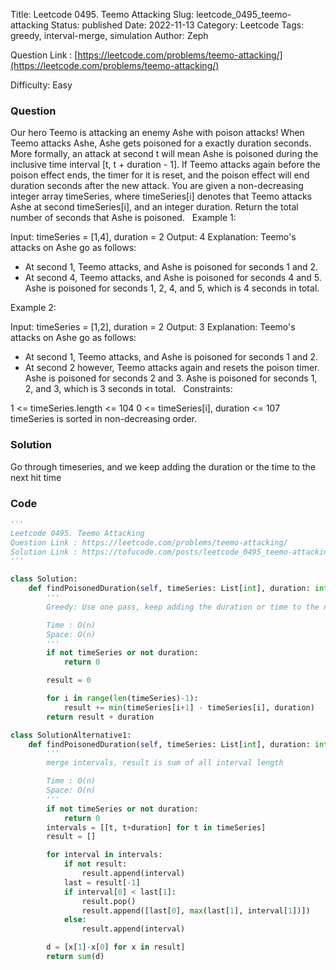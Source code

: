 Title: Leetcode 0495. Teemo Attacking
Slug: leetcode_0495_teemo-attacking
Status: published
Date: 2022-11-13
Category: Leetcode
Tags: greedy, interval-merge, simulation
Author: Zeph

Question Link : [https://leetcode.com/problems/teemo-attacking/](https://leetcode.com/problems/teemo-attacking/)

Difficulty: Easy

### Question
Our hero Teemo is attacking an enemy Ashe with poison attacks! When Teemo attacks Ashe, Ashe gets poisoned for a exactly duration seconds. More formally, an attack at second t will mean Ashe is poisoned during the inclusive time interval [t, t + duration - 1]. If Teemo attacks again before the poison effect ends, the timer for it is reset, and the poison effect will end duration seconds after the new attack.
You are given a non-decreasing integer array timeSeries, where timeSeries[i] denotes that Teemo attacks Ashe at second timeSeries[i], and an integer duration.
Return the total number of seconds that Ashe is poisoned.
 
Example 1:

Input: timeSeries = [1,4], duration = 2
Output: 4
Explanation: Teemo's attacks on Ashe go as follows:
- At second 1, Teemo attacks, and Ashe is poisoned for seconds 1 and 2.
- At second 4, Teemo attacks, and Ashe is poisoned for seconds 4 and 5.
Ashe is poisoned for seconds 1, 2, 4, and 5, which is 4 seconds in total.

Example 2:

Input: timeSeries = [1,2], duration = 2
Output: 3
Explanation: Teemo's attacks on Ashe go as follows:
- At second 1, Teemo attacks, and Ashe is poisoned for seconds 1 and 2.
- At second 2 however, Teemo attacks again and resets the poison timer. Ashe is poisoned for seconds 2 and 3.
Ashe is poisoned for seconds 1, 2, and 3, which is 3 seconds in total.
 
Constraints:

1 <= timeSeries.length <= 104
0 <= timeSeries[i], duration <= 107
timeSeries is sorted in non-decreasing order.

### Solution

Go through timeseries, and we keep adding the duration or the time to the next hit time 


### Code
```python
'''
Leetcode 0495. Teemo Attacking
Question Link : https://leetcode.com/problems/teemo-attacking/
Solution Link : https://tofucode.com/posts/leetcode_0495_teemo-attacking.html
'''

class Solution:
    def findPoisonedDuration(self, timeSeries: List[int], duration: int) -> int:
        '''
        Greedy: Use one pass, keep adding the duration or time to the next hit time, whichever is smaller

        Time : O(n)
        Space: O(n)
        '''
        if not timeSeries or not duration:
            return 0

        result = 0

        for i in range(len(timeSeries)-1):
            result += min(timeSeries[i+1] - timeSeries[i], duration)
        return result + duration

class SolutionAlternative1:
    def findPoisonedDuration(self, timeSeries: List[int], duration: int) -> int:
        '''
        merge intervals, result is sum of all interval length

        Time : O(n)
        Space: O(n)
        '''
        if not timeSeries or not duration:
            return 0
        intervals = [[t, t+duration] for t in timeSeries]
        result = []

        for interval in intervals:
            if not result:
                result.append(interval)
            last = result[-1]
            if interval[0] < last[1]:
                result.pop()
                result.append([last[0], max(last[1], interval[1])])
            else:
                result.append(interval)

        d = [x[1]-x[0] for x in result]
        return sum(d)
```

